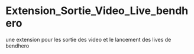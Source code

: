 # Extension_Sortie_Video_Live_bendhero
une extension pour les sortie des video et le lancement des lives de bendhero

